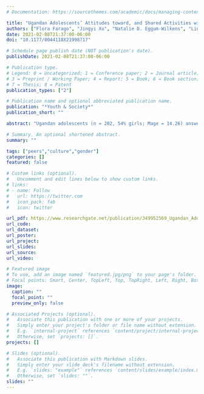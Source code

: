 ```yaml
---
# Documentation: https://sourcethemes.com/academic/docs/managing-content/

title: "Ugandan Adolescents’ Attitudes toward, and Shared Activities with, Same- and Other-Gender Peers and Friends"
authors: ["Flora Farago", "Jingyi Xu", "Natalie D. Eggum-Wilkens", "Linlin Zhang", "admin", "Eunjung Kim", "Emily Adams"]
date: 2021-02-08T21:37:00-06:00
doi: "10.1177/0044118X21998717"

# Schedule page publish date (NOT publication's date).
publishDate: 2021-02-08T21:37:00-06:00

# Publication type.
# Legend: 0 = Uncategorized; 1 = Conference paper; 2 = Journal article;
# 3 = Preprint / Working Paper; 4 = Report; 5 = Book; 6 = Book section;
# 7 = Thesis; 8 = Patent
publication_types: ["2"]

# Publication name and optional abbreviated publication name.
publication: "*Youth & Society*"
publication_short: ""

abstract: "Ugandan adolescents (n = 202, 54% girls; Mage = 14.26) answered closed- and open-ended questions about the gender composition of friends and attitudes about, and activities with, same- and other-gender peers and friends. Adolescents’ friendships were somewhat gender segregated, although other-gender friendships were present. Positive attitudes about same- and other-gender peers and friends were prevalent. Girls and boys displayed similar attitudes about same- and other-gender peers, with the exception of boys reporting more positive attitudes toward boys. Adolescents enjoyed the following aspects of same- and other-gender friendships: talking about problems, receiving help, sharing items and activities, receiving advice about romance and puberty, and receiving help with schoolwork. Adolescents engaged with mixed-gender peers for most shared activities, although gender segregation was present for certain activities (e.g., playing sports). Results may inform programs that support positive peer interactions among youth in sub-Saharan Africa."

# Summary. An optional shortened abstract.
summary: ""

tags: ["peers","culture","gender"]
categories: []
featured: false

# Custom links (optional).
#   Uncomment and edit lines below to show custom links.
# links:
# - name: Follow
#   url: https://twitter.com
#   icon_pack: fab
#   icon: twitter

url_pdf: https://www.researchgate.net/publication/349952569_Ugandan_Adolescents'_Attitudes_Toward_and_Shared_Activities_with_Same-_and_Other-Gender_Peers_and_Friends
url_code:
url_dataset:
url_poster:
url_project:
url_slides:
url_source:
url_video:

# Featured image
# To use, add an image named `featured.jpg/png` to your page's folder. 
# Focal points: Smart, Center, TopLeft, Top, TopRight, Left, Right, BottomLeft, Bottom, BottomRight.
image:
  caption: ""
  focal_point: ""
  preview_only: false

# Associated Projects (optional).
#   Associate this publication with one or more of your projects.
#   Simply enter your project's folder or file name without extension.
#   E.g. `internal-project` references `content/project/internal-project/index.md`.
#   Otherwise, set `projects: []`.
projects: []

# Slides (optional).
#   Associate this publication with Markdown slides.
#   Simply enter your slide deck's filename without extension.
#   E.g. `slides: "example"` references `content/slides/example/index.md`.
#   Otherwise, set `slides: ""`.
slides: ""
---
```

